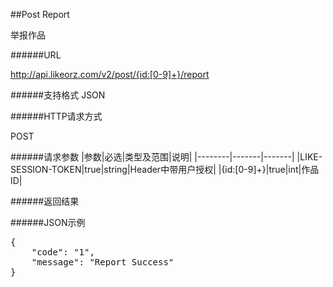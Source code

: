 ##Post Report举报作品######URLhttp://api.likeorz.com/v2/post/{id:[0-9]+}/report######支持格式JSON######HTTP请求方式POST######请求参数|参数|必选|类型及范围|说明|
|--------|-------|-------|
|LIKE-SESSION-TOKEN|true|string|Header中带用户授权|
|{id:[0-9]+}|true|int|作品ID|
######返回结果######JSON示例<pre>{
    "code": "1", 
    "message": "Report Success"
}
</pre>